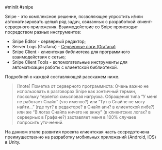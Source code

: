 #miniit #snipe 

Snipe - это комплексное решение, позволяющее упростить и/или автоматизировать целый ряд задач, связанных с разработкой клиент-серверного приложения. Взаимодействие со Snipe происходит посредством разных инструментов:

- Snipe Editor - серверный редактор;
- Server Logs (Grafana) - [Серверные логи (Grafana)](Серверные%20логи%20(Grafana).md) 
- Snipe Client - клиентская библиотека для программного взаимодействия с сетью;
- Snipe Client Tools - вспомогательные инструменты для автоматизации работы с клиентской библиотекой.

Подробней о каждой составляющей расскажем ниже.

> [!note] Пометка от серверного программиста:
> Очень важно не использовать в разговорах Snipe как зонтичный термин, поскольку теряется смысловая нагрузка. Обращения типа “У меня не работает Снайп” (что именно?) или “Тут в Снайпе не могу найти…” (где тут? в редакторе? в Снайп апи? в клиентской либе?) или же “В логах Снайпа ничего не вижу” (в клиентских логах? в серверных в Графане?) заставляет меня в 100% случаев попросить уточнений.

На данном этапе развития проекта клиентская часть сосредоточена преимущественно на разработку мобильных приложений (Android, iOS) в Unity.